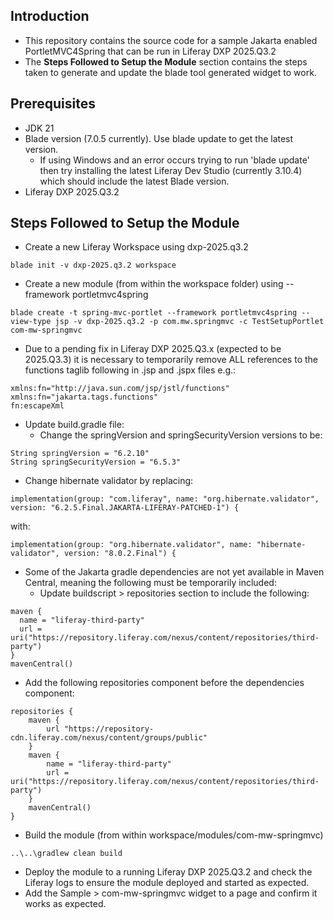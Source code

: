 ## Introduction ##
- This repository contains the source code for a sample Jakarta enabled PortletMVC4Spring that can be run in Liferay DXP 2025.Q3.2
- The **Steps Followed to Setup the Module** section contains the steps taken to generate and update the blade tool generated widget to work.

## Prerequisites ##
- JDK 21
- Blade version (7.0.5 currently). Use blade update to get the latest version.
  - If using Windows and an error occurs trying to run 'blade update' then try installing the latest Liferay Dev Studio (currently 3.10.4) which should include the latest Blade version.
- Liferay DXP 2025.Q3.2

## Steps Followed to Setup the Module ##
- Create a new Liferay Workspace using dxp-2025.q3.2
```
blade init -v dxp-2025.q3.2 workspace
```
- Create a new module (from within the workspace folder) using --framework portletmvc4spring
```
blade create -t spring-mvc-portlet --framework portletmvc4spring --view-type jsp -v dxp-2025.q3.2 -p com.mw.springmvc -c TestSetupPortlet com-mw-springmvc
```
- Due to a pending fix in Liferay DXP 2025.Q3.x (expected to be 2025.Q3.3) it is necessary to temporarily remove ALL references to the functions taglib following in .jsp and .jspx files e.g.:
```
xmlns:fn="http://java.sun.com/jsp/jstl/functions"
xmlns:fn="jakarta.tags.functions"
fn:escapeXml
```
- Update build.gradle file:
  - Change the springVersion and springSecurityVersion versions to be:
```
String springVersion = "6.2.10"
String springSecurityVersion = "6.5.3"
```
  - Change hibernate validator by replacing:
```
implementation(group: "com.liferay", name: "org.hibernate.validator", version: "6.2.5.Final.JAKARTA-LIFERAY-PATCHED-1") {
```
with:
```
implementation(group: "org.hibernate.validator", name: "hibernate-validator", version: "8.0.2.Final") {
```
  - Some of the Jakarta gradle dependencies are not yet available in Maven Central, meaning the following must be temporarily included:
    - Update buildscript > repositories section to include the following:
```
maven {
  name = "liferay-third-party"
  url = uri("https://repository.liferay.com/nexus/content/repositories/third-party")
}
mavenCentral()
```
  - Add the following repositories component before the dependencies component:
```
repositories {
    maven {
        url "https://repository-cdn.liferay.com/nexus/content/groups/public"
    }
    maven {
        name = "liferay-third-party"
        url = uri("https://repository.liferay.com/nexus/content/repositories/third-party")
    }
    mavenCentral()
}
```
- Build the module (from within workspace/modules/com-mw-springmvc)
```
..\..\gradlew clean build
```
- Deploy the module to a running Liferay DXP 2025.Q3.2 and check the Liferay logs to ensure the module deployed and started as expected.
- Add the Sample > com-mw-springmvc widget to a page and confirm it works as expected.
